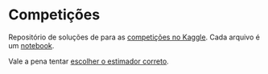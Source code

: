 # Competições

Repositório de soluções de para as [competições no Kaggle](https://www.kaggle.com/competitions). Cada arquivo é um [notebook](https://www.kaggle.com/docs/kernels#types-of-kernels).

Vale a pena tentar [escolher o estimador correto](https://scikit-learn.org/stable/tutorial/machine_learning_map/index.html).